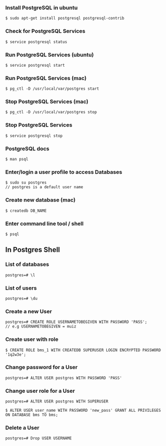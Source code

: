 ### Install PostgreSQL in ubuntu
```
$ sudo apt-get install postgresql postgresql-contrib
```

### Check for PostgreSQL Services
```
$ service postgresql status
```

### Run PostgreSQL Services (ubuntu)
```
$ service postgresql start
```

### Run PostgreSQL Services (mac)
```
$ pg_ctl -D /usr/local/var/postgres start
```

### Stop PostgreSQL Services (mac)
```
$ pg_ctl -D /usr/local/var/postgres stop
```

### Stop PostgreSQL Services
```
$ service postgresql stop
```

### PostgreSQL docs
```
$ man psql
```

### Enter/login a user profile to access Databases
```
$ sudo su postgres
// postgres is a default user name
```

### Create new database (mac)
```
$ createdb DB_NAME
```

### Enter command line tool / shell
```
$ psql
```

## In Postgres Shell

### List of databases
```
postgres=# \l
```

### List of users
```
postgres=# \du
```

### Create a new User
```
postgres=# CREATE ROLE USERNAMETOBEGIVEN WITH PASSWORD 'PASS';
// e.g USERNAMETOBEGIVEN = muiz
```

### Create user with role
```
$ CREATE ROLE bms_1 WITH CREATEDB SUPERUSER LOGIN ENCRYPTED PASSWORD '1q2w3e';
```

### Change password for a User
```
postgres=# ALTER USER postgres WITH PASSWORD 'PASS'
```

### Change user role for a User
```
postgres=# ALTER USER postgres WITH SUPERUSER
```

```
$ ALTER USER user_name WITH PASSWORD 'new_pass' GRANT ALL PRIVILEGES ON DATABASE bms TO bms;
```

### Delete a User
```
postgres=# Drop USER USERNAME
```
